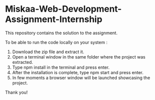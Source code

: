 # Miskaa-Web-Development-Assignment-Internship
This repository contains the solution to the assignment.

To be able to run the code locally on your system :
  1. Download the zip file and extract it.
  2. Open a terminal window in the same folder where the project was extracted.
  3. Type npm install in the terminal and press enter.
  4. After the installation is complete, type npm start and press enter.
  5. In few moments a browser window will be launched showcasing the project.
 
Thank you!
